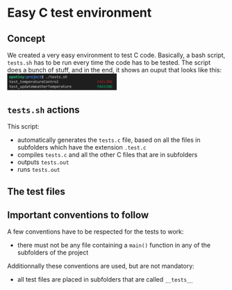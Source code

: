# Easy C test environment

## Concept
We created a very easy environment to test C code. Basically, a bash script, `tests.sh` has to be run every time the code has to be tested. The script does a bunch of stuff, and in the end, it shows an ouput that looks like this:
<img src="./tests.png" alt="tests output" width="50%" class="center">

## `tests.sh` actions
This script:
-  automatically generates the `tests.c` file, based on all the files in subfolders which have the extension `.test.c`
- compiles `tests.c` and all the other C files that are in subfolders
- outputs `tests.out`
- runs `tests.out`

## The test files

## Important conventions to follow

A few conventions have to be respected for the tests to work:
- there must not be any file containing a `main()` function in any of the subfolders of the project

Additionnally these conventions are used, but are not mandatory:
- all test files are placed in subfolders that are called `__tests__`
